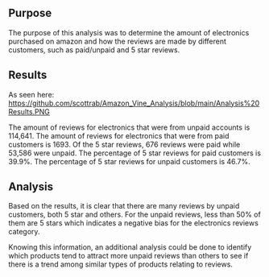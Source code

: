 ## Purpose
The purpose of this analysis was to determine the amount of electronics purchased on amazon and how the reviews are made by different customers, such as paid/unpaid and 5 star reviews. 

## Results
As seen here: https://github.com/scottrab/Amazon_Vine_Analysis/blob/main/Analysis%20Results.PNG

The amount of reviews for electronics that were from unpaid accounts is 114,641.
The amount of reviews for electronics that were from paid customers is 1693.
Of the 5 star reviews, 676 reviews were paid while 53,586  were unpaid. 
The percentage of 5 star reviews for paid customers is 39.9%.
The percentage of 5 star reviews for unpaid customers is 46.7%.

## Analysis
Based on the results, it is clear that there are many reviews by unpaid customers, both 5 star and others. For the unpaid reviews, less than 50% of them are 5 stars which indicates a negative bias for the electronics reviews category.

Knowing this information, an additional analysis could be done to identify which products tend to attract more unpaid reviews than others to see if there is a trend among similar types of products relating to reviews. 
